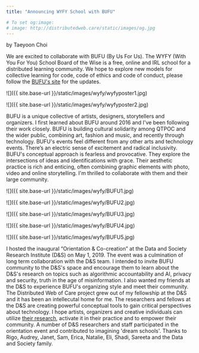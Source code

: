 ```yaml
---
title: "Announcing WYFY School with BUFU"

# To set og:image:
# image: http://distributedweb.care/static/images/og.jpg
---
```

by Taeyoon Choi


We are excited to collaborate with BUFU (By Us For Us). The WYFY (With You For You) School Board of the Wise is a free, online and IRL school for a distributed learning community. We hope to explore new models for collective learning for code, code of ethics and code of conduct, please follow the [BUFU's site](http://www.bufubyusforus.com/thewyfyschool) for the updates. 

![]({{ site.base-url }}/static/images/wyfy/wyfyposter1.jpg)

![]({{ site.base-url }}/static/images/wyfy/wyfyposter2.jpg)
 

BUFU is a unique collective of artists, designers, storytellers and organizers. I first learned about BUFU around 2016 and I've been following their work closely. BUFU is building cultural solidarity among QTPOC and the wider public, combining art, fashion and music, and recently through technology. BUFU's events feel different from any other arts and technology events. There’s an electric sense of excitement and radical inclusivity. BUFU's conceptual approach is fearless and provocative. They explore the intersections of ideas and identifications with grace. Their aesthetic practice is rich and enticing, often combining graphic elements with photo, video and online storytelling. I'm thrilled to collaborate with them and their large community.  


![]({{ site.base-url }}/static/images/wyfy/BUFU1.jpg)
 
![]({{ site.base-url }}/static/images/wyfy/BUFU2.jpg)
 
![]({{ site.base-url }}/static/images/wyfy/BUFU3.jpg)
 
![]({{ site.base-url }}/static/images/wyfy/BUFU4.jpg)
 
![]({{ site.base-url }}/static/images/wyfy/BUFU5.jpg)
 


I hosted the inaugural “Orientation & Co-creation” at the Data and Society Research Institute (D&S) on May 1, 2019. The event was a culmination of long term collaboration with the D&S team. I intended to invite BUFU community to the D&S's space and encourage them to learn about the D&S's research on topics such as algorithmic accountability and AI, privacy and security, truth in the age of misinformation. I also wanted my friends at the D&S to experience BUFU's organizing style and meet their community. The Distributed Web of Care project grew out of my fellowship at the D&S and it has been an intellecutal home for me. The researchers and fellows at the D&S are creating powerful conceptual tools to gain critical perspectives about technology. I hope artists, organizers and creative individuals can utilize [their research](https://datasociety.net/output/), activate it in their practice and to empower their community. A number of D&S researchers and staff participated in the orientation event and contributed to imagining 'dream schools'. Thanks to Rigo, Audrey, Janet, Sam, Erica, Natalie, Eli, Shadi, Sareeta and the Data and Society family. 